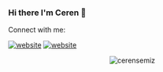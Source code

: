 ### Hi there I'm Ceren 👋

<!--
**cerensemiz/cerensemiz** is a ✨ _special_ ✨ repository because its `README.md` (this file) appears on your GitHub profile.

Here are some ideas to get you started:


- 🔭 I’m currently working on ...
- 🌱 I’m currently learning ...
- 👯 I’m looking to collaborate on ...
- 🤔 I’m looking for help with ...
- 💬 Ask me about ...
- 📫 How to reach me: ...
- 😄 Pronouns: ...
- ⚡ Fun fact: ...

-->
Connect with me:

[![website](./img/linkedin-light.svg)](https://linkedin.com/in/ceren-semiz-2482b7182#gh-light-mode-only)
[![website](./img/linkedin-dark.svg)](https://linkedin.com/in/ceren-semiz-2482b7182#gh-dark-mode-only)



<p align="center"> <img src="https://github-readme-stats.vercel.app/api?username=cerensemiz&show_icons=true&theme=gotham" alt="cerensemiz" />

